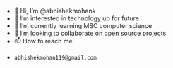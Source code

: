 - 👋 Hi, I’m @abhishekmohank
- 👀 I’m interested in technology up for future
- 🌱 I’m currently learning MSC computer science
- 💞️ I’m looking to collaborate on open source projects
- 📫 How to reach me 
-     abhishekmohan119@gmail.com

<!---
abhishekmohank/abhishekmohank is a ✨ special ✨ repository because its `README.md` (this file) appears on your GitHub profile.
You can click the Preview link to take a look at your changes.
--->
